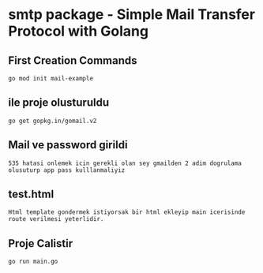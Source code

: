 # smtp package - Simple Mail Transfer Protocol with Golang

## First Creation Commands

```
go mod init mail-example
```

## ile proje olusturuldu

```
go get gopkg.in/gomail.v2
```

## Mail ve password girildi

```
535 hatasi onlemek icin gerekli olan sey gmailden 2 adim dogrulama olusuturp app pass kulllanmaliyiz
```

## test.html

```
Html template gondermek istiyorsak bir html ekleyip main icerisinde route verilmesi yeterlidir.
```

## Proje Calistir

```
go run main.go
```
